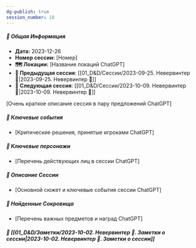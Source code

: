 ```yaml
---
dg-publish: true
session_number: 18
---
```


##### 📅 Общая Информация

- **Дата:** 2023-12-26
- **Номер cессии:** [Номер]
- **🗺️ Локации:** [Название локаций ChatGPT]
- **🔗 Предыдущая сессия**: [[01_D&D/Сессии/2023-09-25. Невервинтер 🛑\|2023-09-25. Невервинтер 🛑]]
- **🔗 Следующая сессия**: [[01_D&D/Сессии/2023-10-09. Невервинтер 🛑\|2023-10-09. Невервинтер 🛑]]

[Очень краткое описание сессия в пару предложений ChatGPT]
##### 🔑 **Ключевые события** 
- [Критические решения, принятые игроками ChatGPT]
##### 🧍 **Ключевые персонажи** 
- [Перечень действующих лиц в сессии ChatGPT]
##### 📖 **Описание Сессии** 
- [Основной сюжет и ключевые события сессии ChatGPT]
##### 💎 **Найденные Сокровища** 
- [Перечень важных предметов и наград ChatGPT]
##### 📝 **[[01_D&D/Заметки/2023-10-02. Невервинтер 🛑. Заметки о сессии\|2023-10-02. Невервинтер 🛑. Заметки о сессии]]**